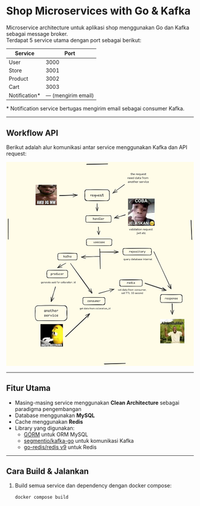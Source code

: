 # Shop Microservices with Go & Kafka

Microservice architecture untuk aplikasi shop menggunakan Go dan Kafka sebagai message broker.  
Terdapat 5 service utama dengan port sebagai berikut:

| Service       | Port  |
|---------------|-------|
| User          | 3000  |
| Store         | 3001  |
| Product       | 3002  |
| Cart          | 3003  |
| Notification* | — (mengirim email) |

\* Notification service bertugas mengirim email sebagai consumer Kafka.

---

## Workflow API

Berikut adalah alur komunikasi antar service menggunakan Kafka dan API request:

![Workflow API](./modif.png)

---

## Fitur Utama

- Masing-masing service menggunakan **Clean Architecture** sebagai paradigma pengembangan
- Database menggunakan **MySQL**
- Cache menggunakan **Redis**
- Library yang digunakan:
  - [GORM](https://gorm.io) untuk ORM MySQL
  - [segmentio/kafka-go](https://github.com/segmentio/kafka-go) untuk komunikasi Kafka
  - [go-redis/redis v9](https://github.com/redis/go-redis) untuk Redis

---

## Cara Build & Jalankan

1. Build semua service dan dependency dengan docker compose:

   ```bash
   docker compose build
